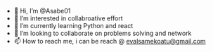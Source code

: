 - 👋 Hi, I’m @Asabe01
- 👀 I’m interested in collabroative effort 
- 🌱 I’m currently learning Python and react
- 💞️ I’m looking to collaborate on problems solving and network
- 📫 How to reach me, i can be reach @ evalsamekoatu@gmail.com

<!---
Asabe01/Asabe01 is a ✨ special ✨ repository because its `README.md` (this file) appears on your GitHub profile.
You can click the Preview link to take a look at your changes.
--->
